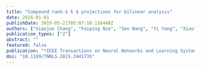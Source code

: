 ```yaml
---
title: "Compound rank-$ k $ projections for bilinear analysis"
date: 2016-01-01
publishDate: 2019-05-21T05:07:10.116448Z
authors: ["Xiaojun Chang", "Feiping Nie", "Sen Wang", "Yi Yang", "Xiaofang Zhou", "Chengqi Zhang"]
publication_types: ["2"]
abstract: ""
featured: false
publication: "*IEEE Transactions on Neural Networks and Learning Systems*"
doi: "10.1109/TNNLS.2015.2441735"
---
```


